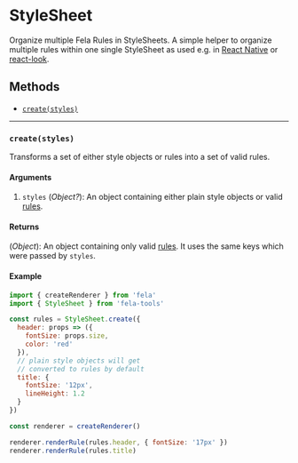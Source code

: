 # StyleSheet
Organize multiple Fela Rules in StyleSheets.
A simple helper to organize multiple rules within one single StyleSheet as used e.g. in [React Native](https://github.com/facebook/react-native) or [react-look](https://github.com/rofrischmann/react-look).

## Methods
* [`create(styles)`](#createstyles)

---

### `create(styles)`
Transforms a set of either style objects or rules into a set of valid rules.
#### Arguments
1. `styles` (*Object?*): An object containing either plain style objects or valid [rules](http://fela.js.org/docs/basics/Rules.html).

#### Returns
(*Object*): An object containing only valid [rules](http://fela.js.org/docs/basics/Rules.html). It uses the same keys which were passed by `styles`.

#### Example
```javascript
import { createRenderer } from 'fela'
import { StyleSheet } from 'fela-tools'

const rules = StyleSheet.create({
  header: props => ({
    fontSize: props.size,
    color: 'red'
  }),
  // plain style objects will get
  // converted to rules by default
  title: {
    fontSize: '12px',
    lineHeight: 1.2
  }
})

const renderer = createRenderer()

renderer.renderRule(rules.header, { fontSize: '17px' })
renderer.renderRule(rules.title)
```
